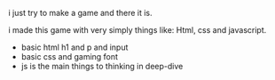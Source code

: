 i just try to make a game and there it is.

<!-- what i use to make the game -->

i made this game with very simply things like: Html, css and javascript.

<!-- paling  -->

- basic html h1 and p and input
- basic css and gaming font
- js is the main things to thinking in deep-dive
